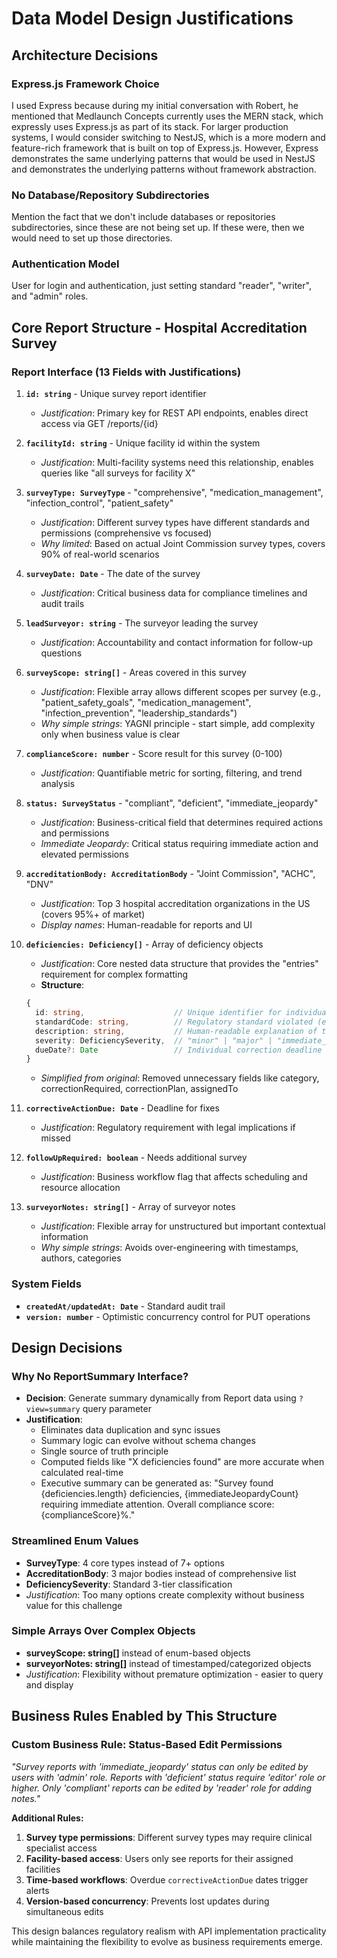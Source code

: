 # Data Model Design Justifications

## Architecture Decisions

### **Express.js Framework Choice**
I used Express because during my initial conversation with Robert, he mentioned that Medlaunch Concepts currently uses the MERN stack, which expressly uses Express.js as part of its stack. For larger production systems, I would consider switching to NestJS, which is a more modern and feature-rich framework that is built on top of Express.js. However, Express demonstrates the same underlying patterns that would be used in NestJS and demonstrates the underlying patterns without framework abstraction.

### **No Database/Repository Subdirectories**
Mention the fact that we don't include databases or repositories subdirectories, since these are not being set up. If these were, then we would need to set up those directories.

### **Authentication Model**
User for login and authentication, just setting standard "reader", "writer", and "admin" roles.

## Core Report Structure - Hospital Accreditation Survey

### **Report Interface (13 Fields with Justifications)**

1. **`id: string`** - Unique survey report identifier
   - *Justification*: Primary key for REST API endpoints, enables direct access via GET /reports/{id}

2. **`facilityId: string`** - Unique facility id within the system
   - *Justification*: Multi-facility systems need this relationship, enables queries like "all surveys for facility X"

3. **`surveyType: SurveyType`** - "comprehensive", "medication_management", "infection_control", "patient_safety"
   - *Justification*: Different survey types have different standards and permissions (comprehensive vs focused)
   - *Why limited*: Based on actual Joint Commission survey types, covers 90% of real-world scenarios

4. **`surveyDate: Date`** - The date of the survey
   - *Justification*: Critical business data for compliance timelines and audit trails

5. **`leadSurveyor: string`** - The surveyor leading the survey
   - *Justification*: Accountability and contact information for follow-up questions

6. **`surveyScope: string[]`** - Areas covered in this survey
   - *Justification*: Flexible array allows different scopes per survey (e.g., "patient_safety_goals", "medication_management", "infection_prevention", "leadership_standards")
   - *Why simple strings*: YAGNI principle - start simple, add complexity only when business value is clear

7. **`complianceScore: number`** - Score result for this survey (0-100)
   - *Justification*: Quantifiable metric for sorting, filtering, and trend analysis

8. **`status: SurveyStatus`** - "compliant", "deficient", "immediate_jeopardy"
   - *Justification*: Business-critical field that determines required actions and permissions
   - *Immediate Jeopardy*: Critical status requiring immediate action and elevated permissions

9. **`accreditationBody: AccreditationBody`** - "Joint Commission", "ACHC", "DNV"
   - *Justification*: Top 3 hospital accreditation organizations in the US (covers 95%+ of market)
   - *Display names*: Human-readable for reports and UI

10. **`deficiencies: Deficiency[]`** - Array of deficiency objects
    - *Justification*: Core nested data structure that provides the "entries" requirement for complex formatting
    - **Structure**:
    ```typescript
    {
      id: string,                    // Unique identifier for individual deficiency
      standardCode: string,          // Regulatory standard violated (e.g., "IC.01.01", "MM.02.01")  
      description: string,           // Human-readable explanation of the violation
      severity: DeficiencySeverity,  // "minor" | "major" | "immediate_jeopardy"
      dueDate?: Date                 // Individual correction deadline
    }
    ```
    - *Simplified from original*: Removed unnecessary fields like category, correctionRequired, correctionPlan, assignedTo

11. **`correctiveActionDue: Date`** - Deadline for fixes
    - *Justification*: Regulatory requirement with legal implications if missed

12. **`followUpRequired: boolean`** - Needs additional survey
    - *Justification*: Business workflow flag that affects scheduling and resource allocation

13. **`surveyorNotes: string[]`** - Array of surveyor notes
    - *Justification*: Flexible array for unstructured but important contextual information
    - *Why simple strings*: Avoids over-engineering with timestamps, authors, categories

### **System Fields**
- **`createdAt/updatedAt: Date`** - Standard audit trail
- **`version: number`** - Optimistic concurrency control for PUT operations

## Design Decisions

### **Why No ReportSummary Interface?**
- **Decision**: Generate summary dynamically from Report data using `?view=summary` query parameter
- **Justification**: 
  - Eliminates data duplication and sync issues
  - Summary logic can evolve without schema changes  
  - Single source of truth principle
  - Computed fields like "X deficiencies found" are more accurate when calculated real-time
  - Executive summary can be generated as: "Survey found {deficiencies.length} deficiencies, {immediateJeopardyCount} requiring immediate attention. Overall compliance score: {complianceScore}%."

### **Streamlined Enum Values**
- **SurveyType**: 4 core types instead of 7+ options
- **AccreditationBody**: 3 major bodies instead of comprehensive list
- **DeficiencySeverity**: Standard 3-tier classification
- *Justification*: Too many options create complexity without business value for this challenge

### **Simple Arrays Over Complex Objects**
- **surveyScope: string[]** instead of enum-based objects
- **surveyorNotes: string[]** instead of timestamped/categorized objects
- *Justification*: Flexibility without premature optimization - easier to query and display

## Business Rules Enabled by This Structure

### **Custom Business Rule: Status-Based Edit Permissions**
*"Survey reports with 'immediate_jeopardy' status can only be edited by users with 'admin' role. Reports with 'deficient' status require 'editor' role or higher. Only 'compliant' reports can be edited by 'reader' role for adding notes."*

**Additional Rules:**
1. **Survey type permissions**: Different survey types may require clinical specialist access
2. **Facility-based access**: Users only see reports for their assigned facilities  
3. **Time-based workflows**: Overdue `correctiveActionDue` dates trigger alerts
4. **Version-based concurrency**: Prevents lost updates during simultaneous edits

This design balances regulatory realism with API implementation practicality while maintaining the flexibility to evolve as business requirements emerge.